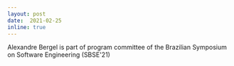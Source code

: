 ```yaml
--- 
layout: post 
date:  2021-02-25
inline: true
---
```


Alexandre Bergel is part of program committee of the Brazilian Symposium on Software Engineering (SBSE'21)
